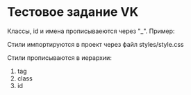 # Тестовое задание VK

Классы, id и имена прописываеются через "_". Пример:
<!-- <div class="form_string_selector" id="age"> -->

Стили импортируются в проект через файл styles/style.css

Стили прописываются в иерархии:
1. tag
2. class
3. id
